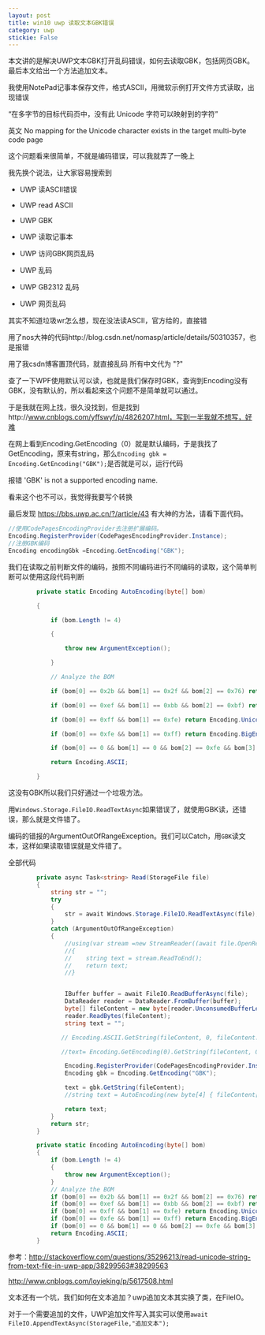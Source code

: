 ```yaml
---
layout: post
title: win10 uwp 读取文本GBK错误 
category: uwp 
stickie: False
---
```


本文讲的是解决UWP文本GBK打开乱码错误，如何去读取GBK，包括网页GBK。最后本文给出一个方法追加文本。
<!--more-->

<div id="toc"></div>

我使用NotePad记事本保存文件，格式ASCII，用微软示例打开文件方式读取，出现错误

“在多字节的目标代码页中，没有此 Unicode 字符可以映射到的字符”

英文 No mapping for the Unicode character exists in the target multi-byte code page

这个问题看来很简单，不就是编码错误，可以我就弄了一晚上

我先换个说法，让大家容易搜索到

 - UWP 读ASCII错误

 - UWP read ASCII
 
 - UWP GBK
 
 - UWP 读取记事本

 - UWP 访问GBK网页乱码

 - UWP 乱码
 
 - UWP GB2312 乱码 
 
 - UWP 网页乱码

 

其实不知道垃圾wr怎么想，现在没法读ASCII，官方给的，直接错

用了nos大神的代码http://blog.csdn.net/nomasp/article/details/50310357，也是报错

用了我csdn博客置顶代码，就直接乱码 所有中文代为 "?" 

查了一下WPF使用默认可以读，也就是我们保存时GBK，查询到Encoding没有GBK，没有默认的，所以看起来这个问题不是简单就可以通过。

于是我就在网上找，很久没找到，但是找到http://www.cnblogs.com/yffswyf/p/4826207.html，写到一半我就不想写，好难

在网上看到Encoding.GetEncoding（0）就是默认编码，于是我找了 GetEncoding，原来有string，那么`Encoding gbk = Encoding.GetEncoding("GBK");`是否就是可以，运行代码

报错
 'GBK' is not a supported encoding name. 
 
看来这个也不可以，我觉得我要写个转换
 
最后发现
https://bbs.uwp.ac.cn/?/article/43 有大神的方法，请看下面代码。

```csharp
//使用CodePagesEncodingProvider去注册扩展编码。
Encoding.RegisterProvider(CodePagesEncodingProvider.Instance);
//注册GBK编码
Encoding encodingGbk =Encoding.GetEncoding("GBK");
```

我们在读取之前判断文件的编码，按照不同编码进行不同编码的读取，这个简单判断可以使用这段代码判断

```csharp
        private static Encoding AutoEncoding(byte[] bom)

        {

            if (bom.Length != 4)

            {

                throw new ArgumentException();

            }

            // Analyze the BOM

            if (bom[0] == 0x2b && bom[1] == 0x2f && bom[2] == 0x76) return Encoding.UTF7;

            if (bom[0] == 0xef && bom[1] == 0xbb && bom[2] == 0xbf) return Encoding.UTF8;

            if (bom[0] == 0xff && bom[1] == 0xfe) return Encoding.Unicode; //UTF-16LE

            if (bom[0] == 0xfe && bom[1] == 0xff) return Encoding.BigEndianUnicode; //UTF-16BE

            if (bom[0] == 0 && bom[1] == 0 && bom[2] == 0xfe && bom[3] == 0xff) return Encoding.UTF32;

            return Encoding.ASCII;

        }
```

这没有GBK所以我们只好通过一个垃圾方法。

用`Windows.Storage.FileIO.ReadTextAsync`如果错误了，就使用GBK读，还错误，那么就是文件错了。

编码的错报的ArgumentOutOfRangeException。我们可以Catch，用`GBK`读文本，这样如果读取错误就是文件错了。


全部代码

```csharp
        private async Task<string> Read(StorageFile file)
        {
            string str = "";
            try
            {
                str = await Windows.Storage.FileIO.ReadTextAsync(file);
            }
            catch (ArgumentOutOfRangeException)
            {
                //using(var stream =new StreamReader((await file.OpenReadAsync()).GetInputStreamAt(0).AsStreamForRead()))
                //{
                //    string text = stream.ReadToEnd();
                //    return text;
                //}


                IBuffer buffer = await FileIO.ReadBufferAsync(file);
                DataReader reader = DataReader.FromBuffer(buffer);
                byte[] fileContent = new byte[reader.UnconsumedBufferLength];
                reader.ReadBytes(fileContent);
                string text = "";

               // Encoding.ASCII.GetString(fileContent, 0, fileContent.Length);

               //text= Encoding.GetEncoding(0).GetString(fileContent, 0, fileContent.Length);

                Encoding.RegisterProvider(CodePagesEncodingProvider.Instance);
                Encoding gbk = Encoding.GetEncoding("GBK");

                text = gbk.GetString(fileContent);
                //string text = AutoEncoding(new byte[4] { fileContent[0], fileContent[1], fileContent[2], fileContent[3] }).GetString(fileContent);

                return text;
            }
            return str;
        }

        private static Encoding AutoEncoding(byte[] bom)
        {
            if (bom.Length != 4)
            {
                throw new ArgumentException();
            }
            // Analyze the BOM
            if (bom[0] == 0x2b && bom[1] == 0x2f && bom[2] == 0x76) return Encoding.UTF7;
            if (bom[0] == 0xef && bom[1] == 0xbb && bom[2] == 0xbf) return Encoding.UTF8;
            if (bom[0] == 0xff && bom[1] == 0xfe) return Encoding.Unicode; //UTF-16LE
            if (bom[0] == 0xfe && bom[1] == 0xff) return Encoding.BigEndianUnicode; //UTF-16BE
            if (bom[0] == 0 && bom[1] == 0 && bom[2] == 0xfe && bom[3] == 0xff) return Encoding.UTF32;
            return Encoding.ASCII;
        }
```

参考：http://stackoverflow.com/questions/35296213/read-unicode-string-from-text-file-in-uwp-app/38299563#38299563

http://www.cnblogs.com/loyieking/p/5617508.html

文本还有一个坑，我们如何在文本追加？uwp追加文本其实换了类，在FileIO。

对于一个需要追加的文件，UWP追加文件写入其实可以使用`await FileIO.AppendTextAsync(StorageFile,"追加文本");`





        
        

